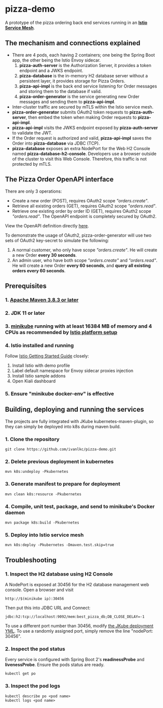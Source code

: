 # pizza-demo
A prototype of the pizza ordering back end services running in an [**Istio Service Mesh**](https://istio.io/).
## The mechanism and connections explained
- There are 4 pods, each having 2 containers; one being the Spring Boot app, the other being the Istio Envoy sidecar.
  1. **pizza-auth-server** is the Authorization Server, it provides a token endpoint and a JWKS endpoint.
  2. **pizza-database** is the in-memory H2 database server without a persistent layer, it provides storage for Pizza Orders.
  3. **pizza-api-impl** is the back end service listening for Order messages and storing them to the database if valid.
  4. **pizza-order-generator** is the service generating new Order messages and sending them to **pizza-api-impl**.
- Inter-cluster traffic are secured by mTLS within the Istio service mesh.
- **pizza-order-generator** submits OAuth2 token requests to **pizza-auth-server**, then embed the token when making Order requests to **pizza-api-impl**.
- **pizza-api-impl** visits the JWKS endpoint exposed by **pizza-auth-server** to validate the JWT.
- If the Order request is authorized and valid, **pizza-api-impl** saves the Order into **pizza-database** via JDBC (TCP).
- **pizza-database** exposes an extra NodePort for the Web H2 Console named **pizza-database-h2-console**. Developers use a browser outside of the cluster to visit this Web Console. Therefore, this traffic is not protected by mTLS.
## The Pizza Order OpenAPI interface
There are only 3 operations:
- Create a new order (POST), requires OAuth2 scope *"orders.create"*.
- Retrieve all existing orders (GET), requires OAuth2 scope *"orders.read"*.
- Retrieve one existing order by order ID (GET), requires OAuth2 scope *"orders.read"*.
The OpenAPI endpoint is completely secured by OAuth2.

View the OpenAPI definition directly [here](https://editor.swagger.io/?url=https://raw.githubusercontent.com/ivanlkc/pizza-demo/main/pizza-api/src/main/resources/OrderOpenApi.yml).

To demonstrate the usage of OAuth2, pizza-order-generator will use two sets of OAuth2 key-secret to simulate the following:
1. A normal customer, who only have scope *"orders.create"*. He will create a new Order **every 30 seconds**.
2. An admin user, who have both scope *"orders.create"* and *"orders.read"*. He will create a new Order **every 60 seconds**, and **query all existing orders every 60 seconds**.
## Prerequisites
### 1. [Apache Maven 3.8.3 or later](https://maven.apache.org/download.cgi)
### 2. JDK 11 or later
### 3. [minikube](https://minikube.sigs.k8s.io/docs/start/) running with at least 16384 MB of memory and 4 CPUs as recommended by [Istio platform setup](https://istio.io/latest/docs/setup/platform-setup/minikube/)
### 4. Istio installed and running
Follow [Istio Getting Started Guide](https://istio.io/latest/docs/setup/getting-started/) closely:
1. Install Istio with demo profile
2. Label default namespace for Envoy sidecar proxies injection
3. Install Istio sample addons
4. Open Kiali dashboard
### 5. Ensure "minikube docker-env" is effective

## Building, deploying and running the services
The projects are fully integrated with JKube kubernetes-maven-plugin, so they can simply be deployed into k8s during maven build.
### 1. Clone the repository
```
git clone https://github.com/ivanlkc/pizza-demo.git
```
### 2. Delete previous deployment in kubernetes
```
mvn k8s:undeploy -Pkubernetes
```
### 3. Generate manifest to prepare for deployment
```
mvn clean k8s:resource -Pkubernetes
```
### 4. Compile, unit test, package, and send to minikube's Docker daemon
```
mvn package k8s:build -Pkubernetes
```
### 5. Deploy into Istio service mesh
```
mvn k8s:deploy -Pkubernetes -Dmaven.test.skip=true
```

## Troubleshooting
### 1. Inspect the H2 database using H2 Console
A NodePort is exposed at 30456 for the H2 database management web console.
Open a browser and visit
```
http://$(minikube ip):30456
```
Then put this into JDBC URL and Connect:
```
jdbc:h2:tcp://localhost:9092/mem:best_pizza_db;DB_CLOSE_DELAY=-1
```
To use a different port number than 30456, modify [the JKube deployment YML](pizza-database/src/main/jkube/pizza-database-h2-console-service.yml).
To use a randomly assigned port, simply remove the line "nodePort: 30456".
### 2. Inspect the pod status
Every service is configured with Spring Boot 2's **readinessProbe** and **livenessProbe**. Ensure the pods status are ready.
```
kubectl get po
```
### 3. Inspect the pod logs
```
kubectl describe po <pod name>
kubectl logs <pod name>
```
